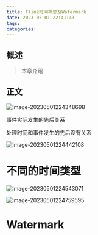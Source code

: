 ```yaml
---
title: Flink时间概念及Watermark
date: 2023-05-01 22:41:43
tags:
categories:
---
```


## 概述

> 本章介绍

<!--more-->

## 正文

![image-20230501224348698](https://cdn.jsdelivr.net/gh/AlitaAlice/image/img/image-20230501224348698.png)

事件实际发生的先后关系

处理时间和事件发生的先后没有关系

![image-20230501224442108](https://cdn.jsdelivr.net/gh/AlitaAlice/image/img/image-20230501224442108.png)

# 不同的时间类型

![image-20230501224543071](https://cdn.jsdelivr.net/gh/AlitaAlice/image/img/image-20230501224543071.png)

![image-20230501224759595](https://cdn.jsdelivr.net/gh/AlitaAlice/image/img/image-20230501224759595.png)

# Watermark